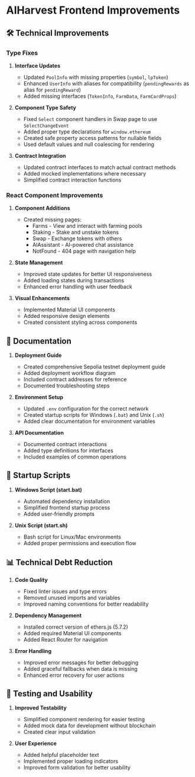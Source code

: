 # AIHarvest Frontend Improvements

## 🛠️ Technical Improvements

### Type Fixes

1. **Interface Updates**
   - Updated `PoolInfo` with missing properties (`symbol`, `lpToken`)
   - Enhanced `UserInfo` with aliases for compatibility (`pendingRewards` as alias for `pendingReward`)
   - Added missing interfaces (`TokenInfo`, `FarmData`, `FarmCardProps`)

2. **Component Type Safety**
   - Fixed `Select` component handlers in Swap page to use `SelectChangeEvent`
   - Added proper type declarations for `window.ethereum`
   - Created safe property access patterns for nullable fields
   - Used default values and null coalescing for rendering

3. **Contract Integration**
   - Updated contract interfaces to match actual contract methods
   - Added mocked implementations where necessary
   - Simplified contract interaction functions

### React Component Improvements

1. **Component Additions**
   - Created missing pages:
     - Farms - View and interact with farming pools
     - Staking - Stake and unstake tokens
     - Swap - Exchange tokens with others
     - AIAssistant - AI-powered chat assistance
     - NotFound - 404 page with navigation help

2. **State Management**
   - Improved state updates for better UI responsiveness
   - Added loading states during transactions
   - Enhanced error handling with user feedback

3. **Visual Enhancements**
   - Implemented Material UI components
   - Added responsive design elements
   - Created consistent styling across components

## 📝 Documentation

1. **Deployment Guide**
   - Created comprehensive Sepolia testnet deployment guide
   - Added deployment workflow diagram
   - Included contract addresses for reference
   - Documented troubleshooting steps

2. **Environment Setup**
   - Updated `.env` configuration for the correct network
   - Created startup scripts for Windows (`.bat`) and Unix (`.sh`)
   - Added clear documentation for environment variables

3. **API Documentation**
   - Documented contract interactions
   - Added type definitions for interfaces
   - Included examples of common operations

## 🚀 Startup Scripts

1. **Windows Script (start.bat)**
   - Automated dependency installation
   - Simplified frontend startup process
   - Added user-friendly prompts

2. **Unix Script (start.sh)**
   - Bash script for Linux/Mac environments
   - Added proper permissions and execution flow

## 📊 Technical Debt Reduction

1. **Code Quality**
   - Fixed linter issues and type errors
   - Removed unused imports and variables
   - Improved naming conventions for better readability

2. **Dependency Management**
   - Installed correct version of ethers.js (5.7.2)
   - Added required Material UI components
   - Added React Router for navigation

3. **Error Handling**
   - Improved error messages for better debugging
   - Added graceful fallbacks when data is missing
   - Enhanced error recovery for user actions

## 🧪 Testing and Usability

1. **Improved Testability**
   - Simplified component rendering for easier testing
   - Added mock data for development without blockchain
   - Created clear input validation

2. **User Experience**
   - Added helpful placeholder text
   - Implemented proper loading indicators
   - Improved form validation for better usability 